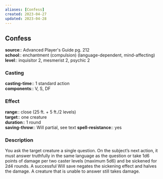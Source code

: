 ```yaml
---
aliases: [Confess]
created: 2023-04-27
updated: 2023-04-28
---
```


## Confess

**source**:: Advanced Player's Guide pg. 212  
**school**:: enchantment (compulsion) (language-dependent, mind-affecting)
**level**:: inquisitor 2, mesmerist 2, psychic 2

### Casting

**casting-time**:: 1 standard action  
**components**:: V, S, DF

### Effect

**range**:: close (25 ft. + 5 ft./2 levels)  
**target**:: one creature  
**duration**:: 1 round  
**saving-throw**:: Will partial, see text
**spell-resistance**:: yes

### Description

You ask the target creature a single question. On the subject’s next action, it must answer truthfully in the same language as the question or take 1d6 points of damage per two caster levels (maximum 5d6) and be sickened for 2d4 rounds. A successful Will save negates the sickening effect and halves the damage. A creature that is unable to answer still takes damage.
